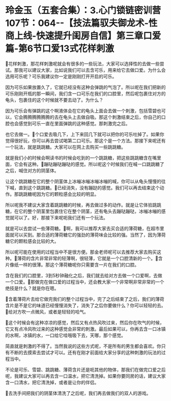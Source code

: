 # 玲金玉（五套合集）：3.心门锁链密训营 107节：064--【技法篇驭夫御龙术-性商上线-快速提升闺房自信】第三章口爱篇-第6节口爱13式花样刺激

🎼花样刺激，那花样刺激呢就会有很多的一些玩法，大家可以选择性的去做一些尝试。那我可以建议大家，比如说我们可以去含可乐，用来给它去做口爱。为什么会选用可乐呢？可乐我建议你一定是刚刚打开开启的可乐。

因为可乐如果放置久了，它就已经没有这种会弹跳的气泡了。所以呢在我们把新的可乐刚刚开瓶的那一瞬间，我们含一口可乐在我们的口腔里，然后呢包裹住对方的龟头，包裹住的这个时候就不要去动了。为什么？

因为可乐会有弹跳的这个啊液体会在它的龟头上面会去做一个刺激，包括雪碧也可以，它会腾腾腾腾腾腾的去在龟头上去做自吸。那这个刺激结束之后，你自己的口腔也会感觉到可乐一直在里面弹跳的这种感觉。那刺激完之后。

也它去做一。🎼个口爱去吸几下，上下来回几下就可以把你的可乐吐掉了。如果你觉得很好玩，你可以再去尝试喝第二口可乐。那这个是一个方法。那接下来呢还有一个玩法，就是跳跳糖。大家可以在网上去购买一些跳跳糖。

就是我们小的时候会啊读书的时候会吃到的一个跳跳糖，把这些跳跳糖含在嘴里面，它会有这种。🎼蹦哒蹦哒蹦哒的感觉。所以呢这个时候我们在喊一口跳跳糖了之后，喊住对方的阴茎体。

让这个跳跳糖在它的整个阴茎体上冰嘣冰嘣冰嘣冰嘣的喊，你可以从龟头慢慢的往下喊，直到这个跳跳糖。🎼已经消失，没有蹦跶的感觉。我们可以再去结束这个动作。那跳跳糖呢因为它的颗粒感会比较的明显。

所以呢我不建议大家含着跳跳糖的时候，再去做过多的动作。就是让它体验跳跳糖，在它的整个阴茎里包裹住它在整个阴茎，还有龟头去蹦哒蹦哒，冰嘣冰嘣的感觉就可以了。好，那接下来呢呃我们还有一个玩法。

就是可以去尝试一些薄荷糖。🎼啊，我可以推荐大家去买合适的薄荷糖，在超市里面就可以买到。那合适的薄荷糖它的强劲的薄荷味会比较的强。当然了，因为薄荷糖它的颗粒感会比较的大。

所以呢可能在使用的过程当中不是很方便。那金老师呢可以去推荐大家去购买这种。🎼薄荷的含片非常非常的轻薄啊，很轻薄，它就是一个口腔清新的一个。🎼含片像纸一样的很薄。那这个薄荷糖呢你只需要含一片在我们的口腔。

含在我们的口腔里，3到5秒钟融化之后，我们就去给对方去做一个口爱啊，去做一个口爱。🎼那做完在做口爱的过程当中，还会教大家一个非常啊非常非常的一个绝技是什么？就是你在嗯。

🎼含着薄荷片去给它做完我们的整个过程当中，完了之后结束了之后，我们的薄荷含片是不是它的味道已经慢慢消失了，消失了之后你要做什么？你可以轻轻的去。🎼给对方吹一点微风，或者是轻轻的哈气。

🎼这个时候会有这种凉凉的感觉，然后又有点热风吹过来，然后你在吹气的时候，它又有点冷风吹过来的这种感觉会非常的刺激。最后如果可以，你再去含一口冰镇的水啊，冰镇的水，一口给它哇哦吸下去，天哪，那个感觉。

简直就是刺激的不得了。当然我说的这些方式呢，不是所有的男生都会喜欢。你只有不断的去摸索去尝试才可以。还有在刚才前面给大家分享的这种刺激的玩法的过程当中。

不论是可乐、雪碧、跳跳糖、薄荷含片还是呃其他的物体，那我们在做完口爱之后呢，我建议大家可以再去含一口温水，把它清洗掉。如果你要同房的话，建议大家含一口清水，把它清洗掉，或者是让你的伴侣。

🎼去洗手间把我们的阴茎体清洗了之后呢，我们再去做我们的双人的游戏。